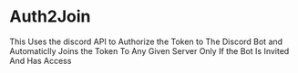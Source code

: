 # Auth2Join
This Uses the discord API to Authorize the Token to The Discord Bot and Automaticlly Joins the Token To Any Given Server Only If the Bot Is Invited And Has Access
